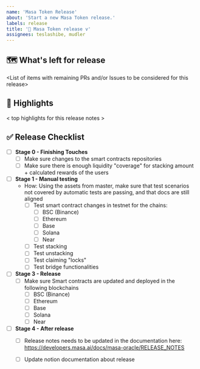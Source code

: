 ```yaml
---
name: 'Masa Token Release'
about: 'Start a new Masa Token release.'
labels: release
title: '📣 Masa Token release v'
assignees: teslashibe, mudler
---
```


## 🗺 What's left for release

<List of items with remaining PRs and/or Issues to be considered for this release>

## 🔦 Highlights

< top highlights for this release notes >

## ✅ Release Checklist

- [ ] **Stage 0 - Finishing Touches**
    - [ ] Make sure changes to the smart contracts repositories
    - [ ] Make sure there is enough liquidity "coverage" for stacking amount + calculated rewards of the users
- [ ] **Stage 1 - Manual testing**
  - How: Using the assets from master, make sure that test scenarios not covered by automatic tests are passing, and that docs are still aligned
    - [ ] Test smart contract changes in testnet for the chains:
        - [ ] BSC (Binance)
        - [ ] Ethereum
        - [ ] Base
        - [ ] Solana
        - [ ] Near
    - [ ] Test stacking
    - [ ] Test unstacking
    - [ ] Test claiming "locks"
    - [ ] Test bridge functionalities
- [ ] **Stage 3 - Release**
  - [ ] Make sure Smart contracts are updated and deployed in the following blockchains
    - [ ] BSC (Binance)
    - [ ] Ethereum
    - [ ] Base
    - [ ] Solana
    - [ ] Near
- [ ] **Stage 4 - After release**
  - [ ] Release notes needs to be updated in the documentation here: https://developers.masa.ai/docs/masa-oracle/RELEASE_NOTES
  - [ ] Update notion documentation about release

